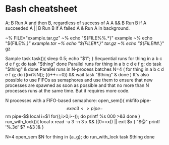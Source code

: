 # Bash cheatsheet 
  A; B    Run A and then B, regardless of success of A
  A && B  Run B if A succeeded
  A || B  Run B if A failed
  A &     Run A in background.

  ~% FILE="example.tar.gz"
  ~% echo "${FILE%%.*}"
  example
  ~% echo "${FILE%.*}"
  example.tar
  ~% echo "${FILE#*.}"
  tar.gz
  ~% echo "${FILE##*.}"
  gz


Sample task
task(){
   sleep 0.5; echo "$1";
}
Sequential runs
for thing in a b c d e f g; do 
   task "$thing"
done
Parallel runs
for thing in a b c d e f g; do 
  task "$thing" &
done
Parallel runs in N-process batches
N=4
(
for thing in a b c d e f g; do 
   ((i=i%N)); ((i++==0)) && wait
   task "$thing" & 
done
)
It's also possible to use FIFOs as semaphores and use them to ensure that new processes are spawned as soon as possible and that no more than N processes runs at the same time. But it requires more code.

N processes with a FIFO-based semaphore:
open_sem(){
    mkfifo pipe-$$
    exec 3<>pipe-$$
    rm pipe-$$
    local i=$1
    for((;i>0;i--)); do
        printf %s 000 >&3
    done
}
run_with_lock(){
    local x
    read -u 3 -n 3 x && ((0==x)) || exit $x
    (
    "$@" 
    printf '%.3d' $? >&3
    )&
}

N=4
open_sem $N
for thing in {a..g}; do
    run_with_lock task $thing
done 

